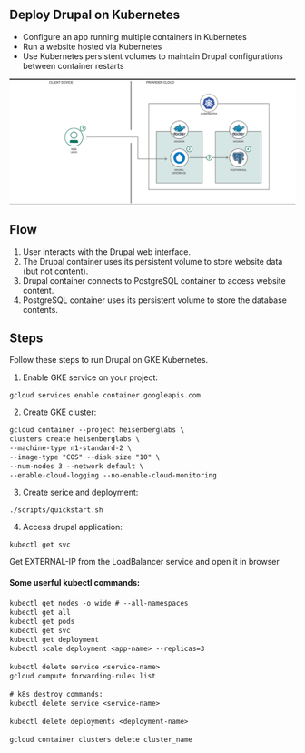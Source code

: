 ## Deploy Drupal on Kubernetes

* Configure an app running multiple containers in Kubernetes
* Run a website hosted via Kubernetes
* Use Kubernetes persistent volumes to maintain Drupal configurations between container restarts

![](images/architecture.png)

## Flow

1. User interacts with the Drupal web interface.
2. The Drupal container uses its persistent volume to store website data (but not content).
3. Drupal container connects to PostgreSQL container to access website content.
4. PostgreSQL container uses its persistent volume to store the database contents.

## Steps

Follow these steps to run Drupal on GKE Kubernetes.

1. Enable GKE service on your project:
```
gcloud services enable container.googleapis.com
```

2. Create GKE cluster:
```
gcloud container --project heisenberglabs \
clusters create heisenberglabs \
--machine-type n1-standard-2 \
--image-type "COS" --disk-size "10" \
--num-nodes 3 --network default \
--enable-cloud-logging --no-enable-cloud-monitoring
```

3. Create serice and deployment:
```
./scripts/quickstart.sh
```

4. Access drupal application:
```
kubectl get svc
```
   Get EXTERNAL-IP from the LoadBalancer service and open it in browser

#### Some userful kubectl commands:
```
kubectl get nodes -o wide # --all-namespaces
kubectl get all
kubectl get pods
kubectl get svc
kubectl get deployment
kubectl scale deployment <app-name> --replicas=3

kubectl delete service <service-name>
gcloud compute forwarding-rules list

# k8s destroy commands:
kubectl delete service <service-name>

kubectl delete deployments <deployment-name>

gcloud container clusters delete cluster_name
```
